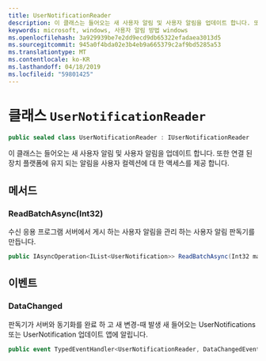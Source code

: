 ```yaml
---
title: UserNotificationReader
description: 이 클래스는 들어오는 새 사용자 알림 및 사용자 알림을 업데이트 합니다. 또한 연결 된 장치 플랫폼에 유지 되는 알림을 사용자 컬렉션에 대 한 액세스를 제공 합니다.
keywords: microsoft, windows, 사용자 알림 방법 windows
ms.openlocfilehash: 3a929939be7e2dd9ecd9db65322efadaea3013d5
ms.sourcegitcommit: 945a0f4bda02e3b4eb9a665379c2af9bd5285a53
ms.translationtype: MT
ms.contentlocale: ko-KR
ms.lasthandoff: 04/18/2019
ms.locfileid: "59801425"
---
```

# <a name="class-usernotificationreader"></a>클래스 `UserNotificationReader`

```C#
public sealed class UserNotificationReader : IUserNotificationReader
```

이 클래스는 들어오는 새 사용자 알림 및 사용자 알림을 업데이트 합니다. 또한 연결 된 장치 플랫폼에 유지 되는 알림을 사용자 컬렉션에 대 한 액세스를 제공 합니다.  

## <a name="methods"></a>메서드

### <a name="readbatchasyncint32"></a>ReadBatchAsync(Int32) 
수신 응용 프로그램 서버에서 게시 하는 사용자 알림을 관리 하는 사용자 알림 판독기를 만듭니다.
```C#
public IAsyncOperation<IList<UserNotification>> ReadBatchAsync(Int32 maxBatchSize)
```

## <a name="events"></a>이벤트


### <a name="datachanged"></a>DataChanged
판독기가 서버와 동기화를 완료 하 고 새 변경-때 발생 새 들어오는 UserNotifications 또는 UserNotification 업데이트 앱에 알립니다. 

```C#
public event TypedEventHandler<UserNotificationReader, DataChangedEventArgs> DataChanged
```
